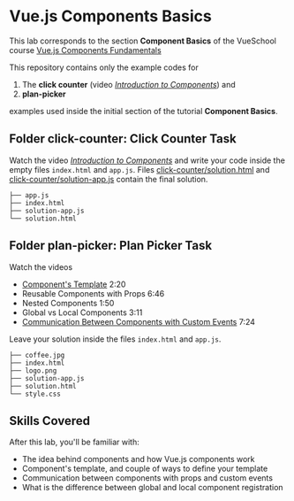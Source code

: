 # Vue.js Components Basics

This lab corresponds to the section **Component Basics** of the VueSchool course 
[Vue.js Components Fundamentals](https://vueschool.io/courses/vuejs-components-fundamentals)

This repository contains only the example codes for 

1. The **click counter** (video *[Introduction to Components](https://vueschool.io/lessons/introduction-to-components)*) and 
2. **plan-picker** 
   
examples used inside the initial section of the tutorial **Component Basics**.

## Folder click-counter: Click Counter Task 


Watch the video *[Introduction to Components](https://vueschool.io/lessons/introduction-to-components)* and write your code inside the empty files `index.html` and `app.js`.
Files [click-counter/solution.html](click-counter/solution.html) and [click-counter/solution-app.js](click-counter/solution-app.js) contain the final solution. 

```
├── app.js
├── index.html
├── solution-app.js
└── solution.html
```

## Folder plan-picker: Plan Picker Task

Watch the videos 

* [Component's Template](https://vueschool.io/lessons/components-template) 2:20
* Reusable Components with Props 6:46
* Nested Components 1:50
* Global vs Local Components 3:11
* [Communication Between Components with Custom Events](https://vueschool.io/lessons/communication-between-components) 7:24

Leave your solution inside the files `index.html` and `app.js`.

```
├── coffee.jpg
├── index.html
├── logo.png
├── solution-app.js
├── solution.html
└── style.css
```

## Skills Covered

After this lab, you'll be familiar with:

- The idea behind components and how Vue.js components work
- Component's template, and couple of ways to define your template
- Communication between components with props and custom events
- What is the difference between global and local component registration
